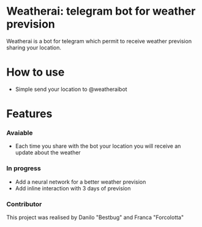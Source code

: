 # Weatherai: telegram bot for weather prevision

Weatherai is a bot for telegram which permit to receive weather prevision sharing your location.
# How to use
- Simple send your location to @weatheraibot

# Features 
### Avaiable
  - Each time you share with the bot your location you will receive an update about the weather
  
### In progress

- Add a neural network for a better weather prevision
- Add inline interaction with 3 days of prevision


### Contributor
This project was realised by Danilo "Bestbug" and Franca "Forcolotta"
